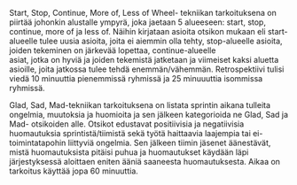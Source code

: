 Start, Stop, Continue, More of, Less of Wheel- tekniikan tarkoituksena 
on piirtää johonkin alustalle ympyrä, joka jaetaan 5 alueeseen: start, stop, continue, 
more of ja less of. Näihin kirjataan asioita otsikon mukaan eli start-alueelle tulee uusia asioita, 
joita ei aiemmin olla tehty, stop-alueelle asioita, joiden tekeminen on järkevää lopettaa, continue-alueelle  
asiat, jotka on hyviä ja joiden tekemistä jatketaan ja viimeiset kaksi aluetta asioille, joita jatkossa tulee 
tehdä enemmän/vähemmän. Retrospektiivi tulisi viedä 10 minuuttia pienemmissä ryhmissä ja 25 minuuuttia isommissa ryhmissä.

Glad, Sad, Mad-tekniikan tarkoituksena on listata sprintin aikana tulleita ongelmia, muutoksia 
ja huomioita ja sen jälkeen kategorioida ne Glad, Sad ja Mad- otsikoiden alle. Otsikot edustavat 
positiivisia ja negatiivisia  huomautuksia sprintistä/tiimistä sekä työtä haittaavia laajempia tai 
ei-toimintatapohin liittyviä ongelmia. Sen jälkeen tiimin jäsenet äänestävät, mistä huomautuksista pitäisi 
puhua ja huomautukset käydään läpi järjestyksessä aloittaen eniten ääniä saaneesta huomautuksesta. Aikaa on tarkoitus 
käyttää jopa 60 minuuttia.
 
